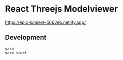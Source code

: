 # React Threejs Modelviewer

https://epic-lumiere-5662eb.netlify.app/

## Development

```
yarn
yarn start
```
